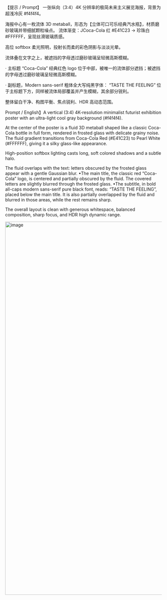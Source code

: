 【提示 / Prompt】
一张纵向（3∶4）4K 分辨率的极简未来主义展览海报，背景为超浅冷灰 #f4f4f4。

海报中心有一枚流体 3D metaball，形态为【立体可口可乐经典汽水瓶】，材质磨砂玻璃并带细腻颗粒噪点。 流体渐变：JCoca-Cola 红 #E41C23 → 珍珠白 #FFFFFF，呈现丝滑玻璃质感。

高位 softbox 柔光照明，投射长而柔的彩色阴影与淡淡光晕。

流体叠在文字之上，被遮挡的字母透过磨砂玻璃呈轻微高斯模糊。

· 主标题 “Coca-Cola” 经典红色 logo 位于中部，被唯一的流体部分遮挡；被遮挡的字母透过磨砂玻璃呈轻微高斯模糊。

· 副标题，Modern sans-serif 粗体全大写纯黑字体： “TASTE THE FEELING” 位于主标题下方，同样被流体局部覆盖并产生模糊，其余部分锐利。

整体留白干净、构图平衡、焦点锐利、HDR 高动态范围。


Prompt / English】A vertical (3:4) 4K-resolution minimalist futurist exhibition poster with an ultra-light cool gray background (#f4f4f4).

At the center of the poster is a fluid 3D metaball shaped like a classic Coca-Cola bottle in full form, rendered in frosted glass with delicate grainy noise.
The fluid gradient transitions from Coca-Cola Red (#E41C23) to Pearl White (#FFFFFF), giving it a silky glass-like appearance.

High-position softbox lighting casts long, soft colored shadows and a subtle halo.

The fluid overlaps with the text: letters obscured by the frosted glass appear with a gentle Gaussian blur.
•The main title, the classic red “Coca-Cola” logo, is centered and partially obscured by the fluid. The covered letters are slightly blurred through the frosted glass.
•The subtitle, in bold all-caps modern sans-serif pure black font, reads: “TASTE THE FEELING”, placed below the main title. It is also partially overlapped by the fluid and blurred in those areas, while the rest remains sharp.

The overall layout is clean with generous whitespace, balanced composition, sharp focus, and HDR high dynamic range.


<img width="800" height="1200" alt="image" src="https://github.com/user-attachments/assets/db392bba-584b-4b64-aeae-a0a830e43b26" />

